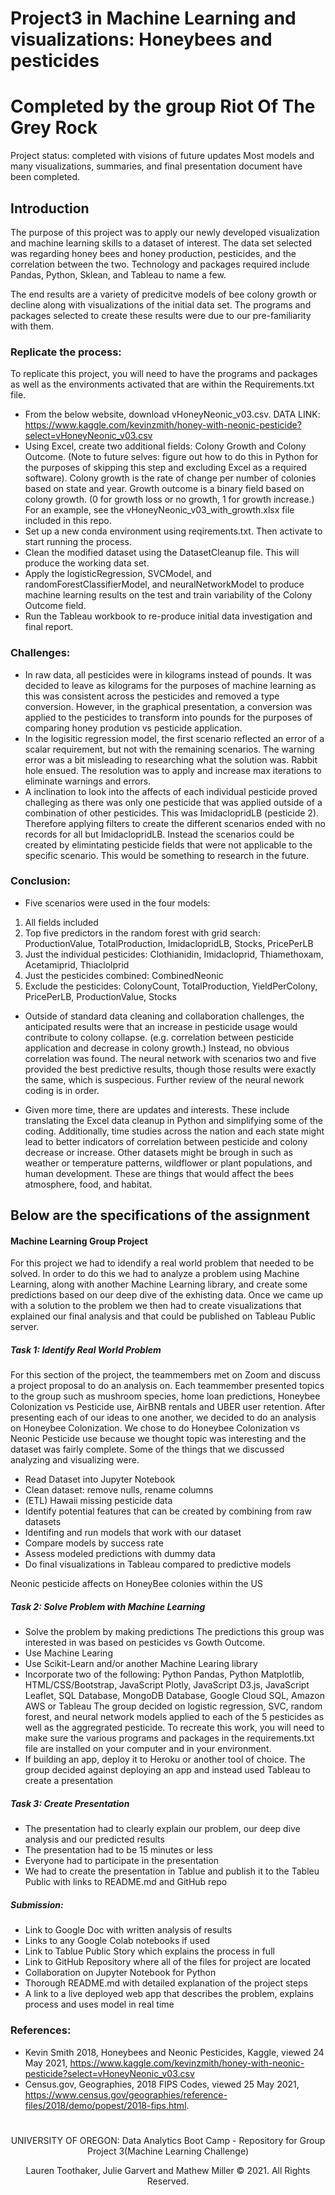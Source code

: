 # Project3 in Machine Learning and visualizations: Honeybees and pesticides
# Completed by the group Riot Of The Grey Rock

Project status: completed with visions of future updates
Most models and many visualizations, summaries, and final presentation document have been completed.

## Introduction

The purpose of this project was to apply our newly developed visualization and machine learning skills to a dataset of interest.  The data set selected was regarding honey bees and honey production, pesticides, and the correlation between the two. Technology and packages required include Pandas, Python, Sklean, and Tableau to name a few. 

The end results are a variety of predicitve models of bee colony growth or decline along with visualizations of the initial data set.  The programs and packages selected to create these results were due to our pre-familiarity with them.

### Replicate the process:
To replicate this project, you will need to have the programs and packages as well as the environments activated that are within the Requirements.txt file.
* From the below website, download vHoneyNeonic_v03.csv.
DATA LINK: https://www.kaggle.com/kevinzmith/honey-with-neonic-pesticide?select=vHoneyNeonic_v03.csv
* Using Excel, create two additional fields: Colony Growth and Colony Outcome. (Note to future selves: figure out how to do this in Python for the purposes of skipping this step and excluding Excel as a required software). Colony growth is the rate of change per number of colonies based on state and year.  Growth outcome is a binary field based on colony growth.  (0 for growth loss or no growth, 1 for growth increase.) For an example, see the vHoneyNeonic_v03_with_growth.xlsx file included in this repo.
* Set up a new conda environment using reqirements.txt.  Then activate to start running the process.
* Clean the modified dataset using the DatasetCleanup file.  This will produce the working data set.
* Apply the logisticRegression, SVCModel, and randomForestClassifierModel, and neuralNetworkModel to produce machine learning results on the test and train variability of the Colony Outcome field.
* Run the Tableau workbook to re-produce initial data investigation and final report.

### Challenges:
* In raw data, all pesticides were in kilograms instead of pounds.  It was decided to leave as kilograms for the purposes of machine learning as this was consistent across the pesticides and removed a type conversion. However, in the graphical presentation, a conversion was applied to the pesticides to transform into pounds for the purposes of comparing honey prodution vs pesticide application.
* In the logisitic regression model, the first scenario reflected an error of a scalar requirement, but not with the remaining scenarios. The warning error was a bit misleading to researching what the solution was. Rabbit hole ensued. The resolution was to apply and increase max iterations to eliminate warnings and errors.
* A inclination to look into the affects of each individual pesticide proved challeging as there was only one pesticide that was applied outside of a combination of other pesticides. This was ImidaclopridLB (pesticide 2).  Therefore applying filters to create the different scenarios ended with no records for all but ImidaclopridLB.  Instead the scenarios could be created by elimintating pesticide fields that were not applicable to the specific scenario. This would be something to research in the future.

### Conclusion:
* Five scenarios were used in the four models: 
1. All fields included
2. Top five predictors in the random forest with grid search: ProductionValue, TotalProduction, ImidaclopridLB, Stocks, PricePerLB 
3. Just the individual pesticides: Clothianidin, Imidacloprid, Thiamethoxam, Acetamiprid, Thiaclolprid
4. Just the pesticides combined: CombinedNeonic
5. Exclude the pesticides: ColonyCount, TotalProduction, YieldPerColony, PricePerLB, ProductionValue, Stocks

* Outside of standard data cleaning and collaboration challenges, the anticipated results were that an increase in pesticide usage would contribute to colony collapse.  (e.g. correlation between pesticide application and decrease in colony growth.) Instead, no obvious correlation was found.  The neural network with scenarios two and five provided the best predictive results, though those results were exactly the same, which is suspecious.  Further review of the neural nework coding is in order.

* Given more time, there are updates and interests.  These include translating the Excel data cleanup in Python and simplifying some of the coding.  Additionally, time studies across the nation and each state might lead to better indicators of correlation between pesticide and colony decrease or increase.  Other datasets might be brough in such as weather or temperature patterns, wildflower or plant populations, and human development. These are things that would affect the bees atmosphere, food, and habitat.




## Below are the specifications of the assignment

#### Machine Learning Group Project

For this project we had to idendify a real world problem that needed to be solved. In order to do this we had to analyze a problem using Machine Learning, along with another Machine Learning library, and create some predictions based on our deep dive of the exhisting data. Once we came up with a solution to the problem we then had to create visualizations that explained our final analysis and that could be published on Tableau Public server. 

##### Task 1: Identify Real World Problem
For this section of the project, the teammembers met on Zoom and discuss a project proposal to do an analysis on. Each teammember presented topics to the group such as mushroom species, home loan predictions, Honeybee Colonization vs Pesticide use, AirBNB rentals and UBER user retention. After presenting each of our ideas to one another, we decided to do an analysis on Honeybee Colonization. We chose to do Honeybee Colonization vs Neonic Pesticide use because we thought topic was interesting and the dataset was fairly complete. Some of the things that we discussed analyzing and visualizing were. 
* Read Dataset into Jupyter Notebook
* Clean dataset: remove nulls, rename columns
* (ETL) Hawaii missing pesticide data
* Identify potential features that can be created by combining from raw datasets
* Identifing and run models that work with our dataset
* Compare models by success rate
* Assess modeled predictions with dummy data
* Do final visualizations in Tableau compared to predictive models

Neonic pesticide affects on HoneyBee colonies within the US



##### Task 2: Solve Problem with Machine Learning
* Solve the problem by making predictions
The predictions this group was interested in was based on pesticides vs Gowth Outcome. 
* Use Machine Learing
* Use Scikit-Learn and/or another Machine Learing library
* Incorporate two of the following: Python Pandas, Python Matplotlib, HTML/CSS/Bootstrap, JavaScript Plotly, JavaScript D3.js, JavaScript Leaflet, SQL Database, MongoDB Database, Google Cloud SQL, Amazon AWS or Tableau
The group decided on logistic regression, SVC, random forest, and neural network models applied to each of the 5 pesticides as well as the aggregrated pesticide.  To recreate this work, you will need to make sure the various programs and packages in the requirements.txt file are installed on your computer and in your environment.
* If building an app, deploy it to Heroku or another tool of choice.
The group decided against deploying an app and instead used Tableau to create a presentation

##### Task 3: Create Presentation
* The presentation had to clearly explain our problem, our deep dive analysis and our predicted results
* The presentation had to be 15 minutes or less
* Everyone had to participate in the presentation
* We had to create the presentation in Tablue and publish it to the Tableu Public with links to README.md and GitHub repo

##### Submission:
* Link to Google Doc with written analysis of results
* Links to any Google Colab notebooks if used
* Link to Tablue Public Story which explains the process in full
* Link to GitHub Repository where all of the files for project are located
* Collaboration on Jupyter Notebook for Python
* Thorough README.md with detailed explanation of the project steps 
* A link to a live deployed web app that describes the problem, explains process and uses model in real time



### References:
* Kevin Smith 2018, Honeybees and Neonic Pesticides, Kaggle, viewed 24 May 2021, <https://www.kaggle.com/kevinzmith/honey-with-neonic-pesticide?select=vHoneyNeonic_v03.csv>
* Census.gov, Geographies, 2018 FIPS Codes, viewed 25 May 2021, <https://www.census.gov/geographies/reference-files/2018/demo/popest/2018-fips.html>. 

#
#
<p align="center">
UNIVERSITY OF OREGON: Data Analytics Boot Camp - Repository for Group Project 3(Machine Learning Challenge)
</p>
<p align="center">
Lauren Toothaker, Julie Garvert and Mathew Miller © 2021. All Rights Reserved.
</p>
